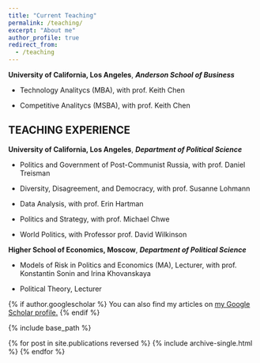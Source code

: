 ```yaml
---
title: "Current Teaching"
permalink: /teaching/
excerpt: "About me"
author_profile: true
redirect_from: 
  - /teaching
---
```

 
**University of California, Los Angeles**, ***Anderson School of Business***

  * Technology Analitycs (MBA), with prof. Keith Chen

  * Competitive Analitycs (MSBA), with prof. Keith Chen


## TEACHING EXPERIENCE

**University of California, Los Angeles**, ***Department of Political Science***

  * Politics and Government of Post-Communist Russia, with prof. Daniel Treisman

  * Diversity, Disagreement, and Democracy, with prof. Susanne Lohmann

  * Data Analysis, with prof. Erin Hartman

  * Politics and Strategy, with prof. Michael Chwe

  * World Politics, with Professor prof. David Wilkinson

**Higher School of Economics, Moscow**,  ***Department of Political Science***

  * Models of Risk in Politics and Economics (MA), Lecturer, with prof. Konstantin Sonin and Irina Khovanskaya 

  * Political Theory, Lecturer



{% if author.googlescholar %}
  You can also find my articles on <u><a href="{{author.googlescholar}}">my Google Scholar profile</a>.</u>
{% endif %}

{% include base_path %}

{% for post in site.publications reversed %}
  {% include archive-single.html %}
{% endfor %}
